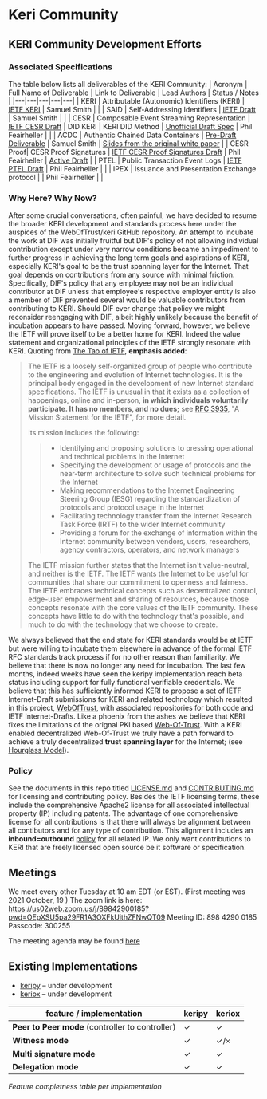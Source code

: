 # Keri Community

## KERI Community Development Efforts

### Associated Specifications
The table below lists all deliverables of the KERI Community:
| Acronym | Full Name of Deliverable | Link to Deliverable | Lead Authors | Status / Notes |
|---|---|---|---|---|
| KERI | Attributable (Autonomic) Identifiers (KERI) | [IETF KERI](https://github.com/WebOfTrust/ietf-keri) | Samuel Smith | |
| SAID | Self-Addressing Identifiers | [IETF Draft](https://github.com/WebOfTrust/ietf-said) | Samuel Smith | |
| CESR | Composable Event Streaming Representation | [IETF CESR Draft](https://github.com/WebOfTrust/ietf-cesr)
| DID KERI | KERI DID Method | [Unofficial Draft Spec](https://identity.foundation/keri/did_methods/) | Phil Feairheller | |
| ACDC | Authentic Chained Data Containers | [Pre-Draft Deliverable](https://github.com/SmithSamuelM/Papers/blob/master/whitepapers/ACDC.web.pdf) | Samuel Smith | [Slides from the original white paper](https://github.com/SmithSamuelM/Papers/blob/master/presentations/ACDC.web.pdf) |
| CESR Proof| CESR Proof Signatures | [IETF CESR Proof Signatures Draft](https://github.com/WebOfTrust/ietf-cesr-proof) | Phil Feairheller | [Active Draft](https://datatracker.ietf.org/doc/draft-pfeairheller-cesr-proof/) | 
| PTEL | Public Transaction Event Logs | [IETF PTEL Draft](https://github.com/WebOfTrust/ietf-ptel) | Phil Feairheller | | 
| IPEX | Issuance and Presentation Exchange protocol | | Phil Feairheller | |

### Why Here? Why Now?

After some crucial conversations, often painful, we have decided to resume the broader KERI development and standards process here under the auspices of the WebOfTrust/keri GitHub repository. An attempt to incubate the work at DIF was initially fruitful but DIF's policy of not allowing individual contribution except under very narrow conditions became an impediment to further progress in achieving the long term goals and aspirations of KERI, especially KERI's goal to be the trust spanning layer for the Internet. That goal depends on contributions from any source with minimal friction. Specifically, DIF's policy that any employee may not be an individual contributor at DIF unless that employee's respective employer entity is also a member of DIF prevented several would be valuable contributors from contributing to KERI. Should DIF ever change that policy we might reconsider reengaging with DIF, albeit highly unlikely because the benefit of incubation appears to have passed. Moving forward, however, we believe the IETF will prove itself to be a better home for KERI. Indeed the value statement and organizational principles of the IETF strongly resonate with KERI.
Quoting from [The Tao of IETF](https://www.ietf.org/about/participate/tao/), **emphasis added**:

>The IETF is a loosely self-organized group of people who contribute to the engineering and evolution of Internet technologies. It is the principal body engaged in the development of new Internet standard specifications. The IETF is unusual in that it exists as a collection of happenings, online and in-person, **in which individuals voluntarily participate. It has no members, and no dues;** see [RFC 3935](https://datatracker.ietf.org/doc/html/rfc3935), "A Mission Statement for the IETF", for more detail.
>
>Its mission includes the following:
>
>> + Identifying and proposing solutions to pressing operational and technical problems in the Internet  
>> + Specifying the development or usage of protocols and the near-term architecture to solve such technical problems for the Internet  
>> + Making recommendations to the Internet Engineering Steering Group (IESG) regarding the standardization of protocols and protocol usage in the Internet  
>> + Facilitating technology transfer from the Internet Research Task Force (IRTF) to the wider Internet community  
>> + Providing a forum for the exchange of information within the Internet community between vendors, users, researchers, agency contractors, operators, and network managers 
>>  
>The IETF mission further states that the Internet isn't value-neutral, and neither is the IETF. The IETF wants the Internet to be useful for communities that share our commitment to openness and fairness. The IETF embraces technical concepts such as decentralized control, edge-user empowerment and sharing of resources, because those concepts resonate with the core values of the IETF community. These concepts have little to do with the technology that's possible, and much to do with the technology that we choose to create.  

We always believed that the end state for KERI standards would be at IETF but were willing to incubate them elsewhere in advance of the formal IETF RFC standards track process if for no other reason than familiarity. We believe that there is now no longer any need for incubation. The last few months, indeed weeks have seen the keripy implementation reach beta status including support for fully functional verifiable credentials. We believe that this has sufficiently informed KERI to propose a set of IETF Internet-Draft submissions for KERI and related technology which resulted in this project, [WebOfTrust](https://github.com/WebOfTrust), with associated repositories for both code and IETF Internet-Drafts. Like a phoenix from the ashes we believe that KERI fixes the limitations of the orignal PKI based [Web-Of-Trust](https://en.wikipedia.org/wiki/Web_of_trust). With a KERI enabled decentralized Web-Of-Trust we truly have a path forward to achieve a truly decentralized **trust spanning layer** for the Internet; (see [Hourglass Model](https://cacm.acm.org/magazines/2019/7/237714-on-the-hourglass-model/fulltext)).

### Policy
See the documents in this repo titled [LICENSE.md](https://github.com/WebOfTrust/Keri/blob/main/LICENSE.md) and [CONTRIBUTING.md](https://github.com/WebOfTrust/Keri/blob/main/CONTRIBUTING.md) for licensing and contributing policy. Besides the IETF licensing terms, these include the comprehensive Apache2 license for all associated intellectual property (IP) including patents. The advantage of one comprehensive license for all contributions is that there will always be alignment between all contibutors and for any type of contribution. This alignment includes an **inbound=outbound** [policy](https://opensource.guide/legal/) for all related IP. We only want contributions to KERI that are freely licensed open source be it software or specification.

## Meetings

We meet every other Tuesday at 10 am EDT (or EST). (First meeting was  2021 October, 19 )
The zoom link is here:
https://us02web.zoom.us/j/89842900185?pwd=OEpXSU5pa29FR1A3OXFkUithZFNwQT09
Meeting ID: 898 4290 0185
Passcode: 300255

The meeting agenda may be found [here](https://github.com/WebOfTrust/keri/blob/main/agenda.md)

## Existing Implementations

* [keripy](https://github.com/WebOfTrust/keripy) – under development
* [keriox](https://github.com/WebOfTrust/keriox) – under development


|feature / implementation|keripy|keriox|
|---|---|---|
|**Peer to Peer mode** (controller to controller)|✓|✓|
|**Witness mode**|✓|✓/𐄂|
|**Multi signature mode**|✓|✓|
|**Delegation mode**|✓|✓|

_Feature completness table per implementation_
